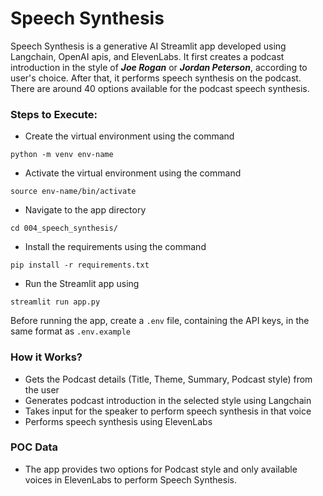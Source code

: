 # Speech Synthesis

Speech Synthesis is a generative AI Streamlit app developed using Langchain, OpenAI apis, and ElevenLabs. It first
creates a podcast introduction in the style of ***Joe Rogan*** or ***Jordan Peterson***, according to user's choice.
After that, it performs speech synthesis on the podcast. There are around 40 options available for the podcast speech
synthesis.

### Steps to Execute:

- Create the virtual environment using the command

`python -m venv env-name`

- Activate the virtual environment using the command

`source env-name/bin/activate`

- Navigate to the app directory

`cd 004_speech_synthesis/`

- Install the requirements using the command

`pip install -r requirements.txt`

- Run the Streamlit app using

`streamlit run app.py`

Before running the app, create a `.env` file, containing the API keys, in the same format as `.env.example`

### How it Works?

- Gets the Podcast details (Title, Theme, Summary, Podcast style) from the user
- Generates podcast introduction in the selected style using Langchain
- Takes input for the speaker to perform speech synthesis in that voice
- Performs speech synthesis using ElevenLabs

### POC Data

- The app provides two options for Podcast style and only available voices in ElevenLabs to perform Speech Synthesis.